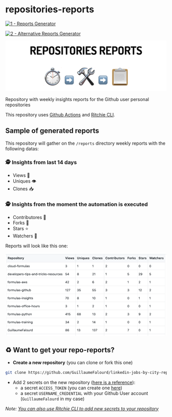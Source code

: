 # repositories-reports

[![1 - Reports Generator](https://github.com/GuillaumeFalourd/repositories-reports/actions/workflows/1-reports-generator.yml/badge.svg)](https://github.com/GuillaumeFalourd/repositories-reports/actions/workflows/1-reports-generator.yml)

[![2 - Alternative Reports Generator](https://github.com/GuillaumeFalourd/repositories-reports/actions/workflows/2-alternative-reports-generator.yml/badge.svg)](https://github.com/GuillaumeFalourd/repositories-reports/actions/workflows/2-alternative-reports-generator.yml)

![Title](/docs/repository-title.png)

Repository with weekly insights reports for the Github user personal repositories

This repository uses [Github Actions](https://github.com/features/actions) and [Ritchie CLI](https://ritchiecli.io).

## Sample of generated reports

This repository will gather on the `/reports` directory weekly reports with the following datas:

### 🕵️ Insights from last 14 days

- Views 👀
- Uniques 👁
- Clones 📥

### 🕵️ Insights from the moment the automation is executed 

- Contributores 👥
- Forks 🔀
- Stars ⭐️
- Watchers 🎥

Reports will look like this one:

![Sample](/docs/report-sample.png)

## ♻️ Want to get your repo-reports?

- **Create a new repository** (you can clone or fork this one)

```bash
git clone https://github.com/GuillaumeFalourd/linkedin-jobs-by-city-reports-automation.git
```

- Add 2 secrets on the new repository ([here is a reference](https://docs.github.com/en/actions/reference/encrypted-secrets)):
  - a secret `ACCESS_TOKEN` (you can create one [here](https://github.com/settings/tokens))
  - a secret `USERNAME_CREDENTIAL` with your Github User account (`GuillaumeFalourd` in my case)

*Note: [You can also use Ritchie CLI to add new secrets to your repository](https://github.com/GuillaumeFalourd/formulas-github/tree/master/github/add/secret)*
